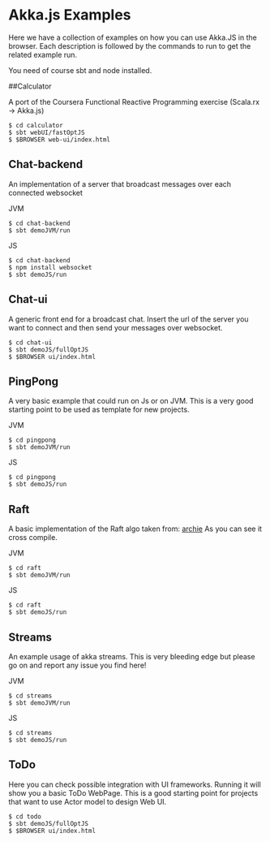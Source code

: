 # Akka.js Examples

Here we have a collection of examples on how you can use Akka.JS in the browser.
Each description is followed by the commands to run to get the related example run.

You need of course sbt and node installed.

##Calculator

A port of the Coursera Functional Reactive Programming exercise (Scala.rx -> Akka.js)

```
$ cd calculator
$ sbt webUI/fastOptJS
$ $BROWSER web-ui/index.html
```

## Chat-backend

An implementation of a server that broadcast messages over each connected websocket

JVM
```
$ cd chat-backend
$ sbt demoJVM/run
```

JS
```
$ cd chat-backend
$ npm install websocket
$ sbt demoJS/run
```

## Chat-ui

A generic front end for a broadcast chat.
Insert the url of the server you want to connect and then send your messages over websocket.

```
$ cd chat-ui
$ sbt demoJS/fullOptJS
$ $BROWSER ui/index.html
```

## PingPong

A very basic example that could run on Js or on JVM.
This is a very good starting point to be used as template for new projects.

JVM
```
$ cd pingpong
$ sbt demoJVM/run
```

JS
```
$ cd pingpong
$ sbt demoJS/run
```

## Raft

A basic implementation of the Raft algo taken from: [archie](https://github.com/archie/raft)
As you can see it cross compile.

JVM
```
$ cd raft
$ sbt demoJVM/run
```

JS
```
$ cd raft
$ sbt demoJS/run
```

## Streams

An example usage of akka streams.
This is very bleeding edge but please go on and report any issue you find here!

JVM
```
$ cd streams
$ sbt demoJVM/run
```

JS
```
$ cd streams
$ sbt demoJS/run
```

## ToDo

Here you can check possible integration with UI frameworks.
Running it will show you a basic ToDo WebPage.
This is a good starting point for projects that want to use Actor model to design Web UI.

```
$ cd todo
$ sbt demoJS/fullOptJS
$ $BROWSER ui/index.html
```
